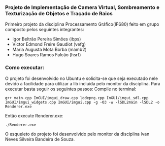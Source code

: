### Projeto de Implementação de Camera Virtual, Sombreamento e Texturização de Objetos e Traçado de Raios
Primeiro projeto da disciplina Processamento Gráfico(IF680) feito em grupo composto pelos seguintes integrantes:
* Igor Beltrão Pereira Simões (ibps)
* Victor Edmond Freire Gaudiot (vefg)
* Maria Augusta Mota Borba (mamb2)
* Hugo Soares Ramos Falcão (hsrf)
### Como executar:
O projeto foi desenvolvido no Ubuntu e solicita-se que seja executado nele devido a facilidade para utilizar a lib incluída pelo monitor da disciplina. Para executar basta seguir os seguintes passos:
Compile no terminal:
```
g++ main.cpp ImGUI/imgui_draw.cpp lodepng.cpp ImGUI/imgui_sdl.cpp ImGUI/imgui_widgets.cpp ImGUI/imgui.cpp -g -O3 -w -lSDL2main -lSDL2 -o Renderer.exe
```
Então execute Renderer.exe:
```
./Renderer.exe
```

O esqueleto do projeto foi desenvolvido pelo monitor da disciplina Ivan Neves Silveira Bandeira de Souza.
